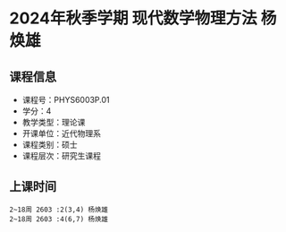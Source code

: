 # 2024年秋季学期 现代数学物理方法 杨焕雄






## 课程信息

- 课程号：PHYS6003P.01
- 学分：4
- 教学类型：理论课
- 开课单位：近代物理系
- 课程类别：硕士
- 课程层次：研究生课程

## 上课时间

```
2~18周 2603 :2(3,4) 杨焕雄
2~18周 2603 :4(6,7) 杨焕雄
```

